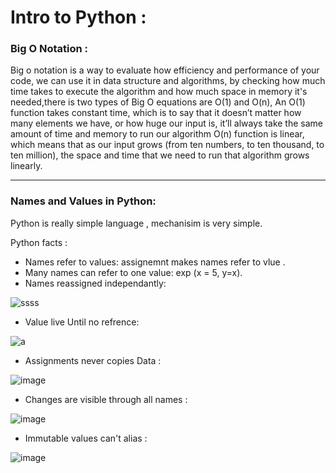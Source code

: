 # Intro to Python :

### Big O Notation :

Big o notation is a way to evaluate how efficiency and performance of your code, we can use it in data structure and algorithms,
by checking how much time takes to execute the algorithm and how much space in memory it's needed,there is two types of Big O equations are O(1) and O(n),
An O(1) function takes constant time, which is to say that it doesn’t matter how many elements we have, or how huge our input is, it’ll always take the same amount of time and memory to run our algorithm
O(n) function is linear, which means that as our input grows (from ten numbers, to ten thousand, to ten million), the space and time that we need to run that algorithm grows linearly.

---

### Names and Values in Python:

Python is really simple language , mechanisim is very simple.

Python facts :
- Names refer to values: assignemnt makes names refer to vlue .
- Many names can refer to one value: exp (x = 5, y=x).
-  Names reassigned independantly:

 ![ssss](https://user-images.githubusercontent.com/62019258/193426066-ff8b39b0-6852-4ad7-b10e-3179bb7f8acf.PNG)

- Value live Until no refrence:

 ![a](https://user-images.githubusercontent.com/62019258/193426215-7a393cd2-c133-4948-a843-197bdb6a793c.PNG)
 
 - Assignments never copies Data :

![image](https://user-images.githubusercontent.com/62019258/193426327-f2e296e1-42af-470b-b9a0-bac289a24d0a.png)

 - Changes are visible through all names :

![image](https://user-images.githubusercontent.com/62019258/193426376-3f3bcb81-fb8f-437c-8a38-3b8bed014606.png)

 - Immutable values can't alias :

![image](https://user-images.githubusercontent.com/62019258/193426404-56cb09a4-75b7-45ef-8c4f-03ac3ce1c59f.png)

 
 



